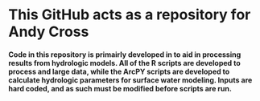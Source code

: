# This GitHub acts as a repository for Andy Cross
#### Code in this repository is primairly developed in to aid in processing results from hydrologic models. All of the R scripts are developed to process and large data, while the ArcPY scripts are developed to calculate hydrologic parameters for surface water modeling. Inputs are hard coded, and as such must be modified before scripts are run. 
